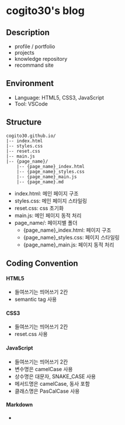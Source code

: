 # cogito30's blog

## Description
- profile / portfolio
- projects
- knowledge repository
- recommand site

## Environment
- Language: HTML5, CSS3, JavaScript
- Tool: VSCode

## Structure
```
cogito30.github.io/
|-- index.html
|-- styles.css
|-- reset.css
|-- main.js
|-- {page_name}/
    |-- {page_name}_index.html
    |-- {page_name}_styles.css
    |-- {page_name}_main.js
    |-- {page_name}.md
```

- index.html: 메인 페이지 구조
- styles.css: 메인 페이지 스타일링
- reset.css: css 초기화
- main.js: 메인 페이지 동적 처리
- page_name/: 페이지별 폴더
  - {page_name}_index.html: 페이지 구조
  - {page_name}_styles.css: 페이지 스타일링
  - {page_name}_main.js: 페이지 동적 처리


## Coding Convention
#### HTML5
- 들여쓰기는 띄어쓰기 2칸
- semantic tag 사용

#### CSS3
- 들여쓰기는 띄어쓰기 2칸
- reset.css 사용

#### JavaScript
- 들여쓰기는 띄어쓰기 2칸
- 변수명은 camelCase 사용
- 상수명은 대문자, SNAKE_CASE 사용
- 메서드명은 camelCase, 동사 포함
- 클래스명은 PasCalCase 사용

#### Markdown
- 
